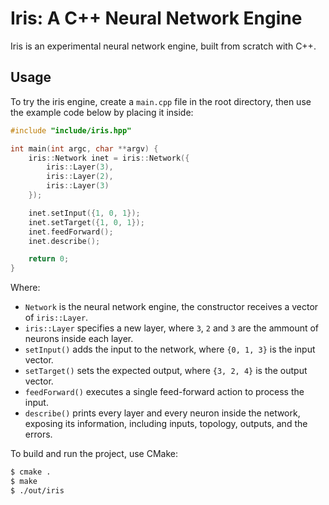 # Iris: A C++ Neural Network Engine

Iris is an experimental neural network engine, built from scratch with C++.

## Usage

To try the iris engine, create a `main.cpp` file in the root directory, then use the example code below by placing it inside:

```cpp
#include "include/iris.hpp"

int main(int argc, char **argv) {
    iris::Network inet = iris::Network({
        iris::Layer(3),
        iris::Layer(2),
        iris::Layer(3)
    });

    inet.setInput({1, 0, 1});
    inet.setTarget({1, 0, 1});
    inet.feedForward();
    inet.describe();

    return 0;
}
```

Where:

-   `Network` is the neural network engine, the constructor receives a vector of `iris::Layer`.
-   `iris::Layer` specifies a new layer, where `3`, `2` and `3` are the ammount of neurons inside each layer.
-   `setInput()` adds the input to the network, where `{0, 1, 3}` is the input vector.
-   `setTarget()` sets the expected output, where `{3, 2, 4}` is the output vector.
-   `feedForward()` executes a single feed-forward action to process the input.
-   `describe()` prints every layer and every neuron inside the network, exposing its information, including inputs, topology, outputs, and the errors.

To build and run the project, use CMake:

```sh
$ cmake .
$ make
$ ./out/iris
```
